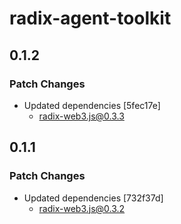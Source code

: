 # radix-agent-toolkit

## 0.1.2

### Patch Changes

- Updated dependencies [5fec17e]
  - radix-web3.js@0.3.3

## 0.1.1

### Patch Changes

- Updated dependencies [732f37d]
  - radix-web3.js@0.3.2
